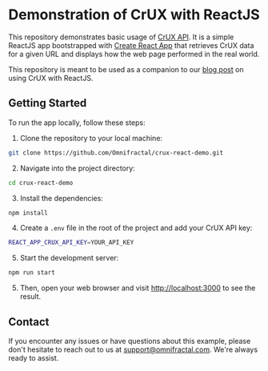# Demonstration of CrUX with ReactJS

This repository demonstrates basic usage of [CrUX API](https://developer.chrome.com/docs/crux/about/). It is a simple ReactJS app bootstrapped with [Create React App](https://github.com/facebook/create-react-app) that retrieves CrUX data for a given URL and displays how the web page performed in the real world.

This repository is meant to be used as a companion to our [blog post](https://omnifractal.com/blog/crux-api-with-react) on using CrUX with ReactJS.

## Getting Started

To run the app locally, follow these steps:

1. Clone the repository to your local machine:

```bash
git clone https://github.com/Omnifractal/crux-react-demo.git
```

2. Navigate into the project directory:

```bash
cd crux-react-demo
```

3. Install the dependencies:

```bash
npm install
```

4. Create a `.env` file in the root of the project and add your CrUX API key:

```bash
REACT_APP_CRUX_API_KEY=YOUR_API_KEY
```

5. Start the development server:

```bash
npm run start
```

5. Then, open your web browser and visit [http://localhost:3000](http://localhost:3000) to see the result.

## Contact

If you encounter any issues or have questions about this example, please don't hesitate to reach out to us at [support@omnifractal.com](mailto:support@omnifractal.com). We're always ready to assist.
